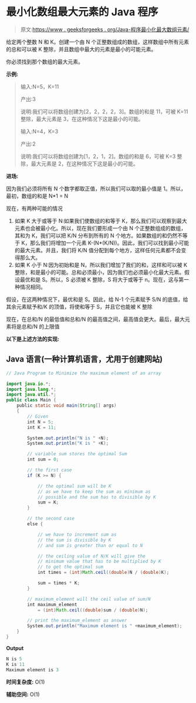 # 最小化数组最大元素的 Java 程序

> 原文:[https://www . geeksforgeeks . org/Java-程序最小化最大数组元素/](https://www.geeksforgeeks.org/java-program-to-minimize-the-maximum-element-of-an-array/)

给定两个整数 N 和 K。创建一个由 N 个正整数组成的数组，这样数组中所有元素的总和可以被 K 整除，并且数组中最大的元素是最小的可能元素。

你必须找到那个数组的最大元素。

**示例:**

> 输入:N=5，K=11
> 
> 产出:3
> 
> 说明:我们可以将数组创建为[2，2，2，2，3]。数组的和是 11，可被 K=11 整除，最大元素是 3，在这种情况下这是最小的可能。
> 
> 输入:N=4，K=3
> 
> 产出:2
> 
> 说明:我们可以将数组创建为[1，2，1，2]。数组的和是 6，可被 K=3 整除，最大元素是 2，在这种情况下这是最小的可能。

**进场:**

因为我们必须将所有 N 个数字都取正值，所以我们可以取的最小值是 1。所以，最初，数组的和是 N*1 = N

现在，有两种可能的情况

1.  如果 K 大于或等于 N:如果我们使数组的和等于 K，那么我们可以观察到最大元素也会被最小化。所以，现在我们要形成一个由 N 个正整数组成的数组，其和为 K，我们可以把 K/N 分布到所有的 N 个地方。如果数组的和仍然不等于 K，那么我们将增加一个元素 K-(N*(K/N))。因此，我们可以找到最小可能的最大元素。并且，我们将 K/N 值分配到每个地方，这样任何元素都不会变得那么大。
2.  如果 K 小于 N:因为初始和是 N，所以我们增加了我们的和，这样和可以被 K 整除，和是最小的可能。总和必须最小，因为我们也必须最小化最大元素。假设最优和是 S。所以，S 必须被 K 整除，S 将大于或等于 n。现在，这与第一种情况相同。

假设，在这两种情况下，最优和是 S。因此，给 N-1 个元素赋予 S/N 的底值，给其余元素赋予和/K 的顶值，将使和等于 S，并且它也能被 K 整除

现在，在总和/N 的最低值和总和/N 的最高值之间，最高值会更大。最后，最大元素将是总和/N 的上限值

**以下是上述方法的实现:**

## Java 语言(一种计算机语言，尤用于创建网站)

```java
// Java Program to Minimize the maximum element of an array

import java.io.*;
import java.lang.*;
import java.util.*;
public class Main {
    public static void main(String[] args)
    {
        // Given
        int N = 5;
        int K = 11;

        System.out.println("N is " +N);
        System.out.println("K is " +K);

        // variable sum stores the optimal Sum
        int sum = 0;

        // the first case
        if (K >= N) {

            // the optimal sum will be K
            // as we have to keep the sum as minimum as
            // possible and the sum has to divisible by K
            sum = K;
        }

        // the second case
        else {

            // we have to increment sum as
            // the sum is divisible by K
            // and sum is greater than or equal to N

            // the ceiling value of N/K will give the
            // minimum value that has to be multiplied by K
            // to get the optimal sum
            int times = (int)Math.ceil((double)N / (double)K);

            sum = times * K;
        }

        // maximum_element will the ceil value of sum/N
        int maximum_element
            = (int)Math.ceil((double)sum / (double)N);

        // print the maximum_element as answer
        System.out.println("Maximum element is " +maximum_element);
    }
}
```

**Output**

```java
N is 5
K is 11
Maximum element is 3
```

**时间复杂度:** O(1)

**辅助空间:** O(1)